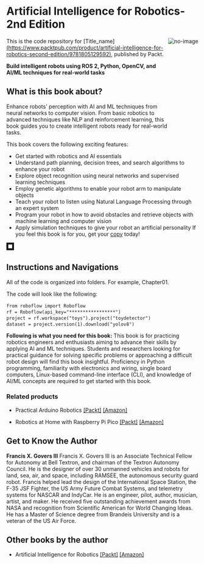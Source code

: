 # Artificial Intelligence for Robotics- 2nd Edition

<a href="https://www.packtpub.com/product/artificial-intelligence-for-robotics-second-edition/9781805129592"><img src="(https://content.packt.com/B19846/cover_image_small.jpg)" alt="no-image" height="256px" align="right"></a>

This is the code repository for [Title_name][(https://www.packtpub.com/product/artificial-intelligence-for-robotics-second-edition/9781805129592)](https://www.packtpub.com/product/artificial-intelligence-for-robotics-second-edition/9781805129592), published by Packt.

**Build intelligent robots using ROS 2, Python, OpenCV, and AI/ML techniques for real-world tasks**

## What is this book about?
Enhance robots' perception with AI and ML techniques from neural networks to computer vision. From basic robotics to advanced techniques like NLP and reinforcement learning, this book guides you to create intelligent robots ready for real-world tasks.

This book covers the following exciting features:
* Get started with robotics and AI essentials
* Understand path planning, decision trees, and search algorithms to enhance your robot
* Explore object recognition using neural networks and supervised learning techniques
* Employ genetic algorithms to enable your robot arm to manipulate objects
* Teach your robot to listen using Natural Language Processing through an expert system
* Program your robot in how to avoid obstacles and retrieve objects with machine learning and computer vision
* Apply simulation techniques to give your robot an artificial personality
If you feel this book is for you, get your [copy](https://www.amazon.com/Artificial-Intelligence-Robotics-intelligent-techniques-ebook/dp/B0CRDWMW5R) today!

<a href="https://www.packtpub.com/?utm_source=github&utm_medium=banner&utm_campaign=GitHubBanner"><img src="https://raw.githubusercontent.com/PacktPublishing/GitHub/master/GitHub.png" 
alt="https://www.packtpub.com/" border="5" /></a>

## Instructions and Navigations
All of the code is organized into folders. For example, Chapter01.

The code will look like the following:
```
from roboflow import Roboflow
rf = Roboflow(api_key="*****************")
project = rf.workspace("toys").project("toydetector")
dataset = project.version(1).download("yolov8")

```

**Following is what you need for this book:**
This book is for practicing robotics engineers and enthusiasts aiming to advance their skills by applying AI and ML techniques. Students and researchers looking for practical guidance for solving specific problems or approaching a difficult robot design will find this book insightful.
Proficiency in Python programming, familiarity with electronics and wiring, single board computers, Linux-based command-line interface (CLI), and knowledge of AI/ML concepts are required to get started with this book.

### Related products
* Practical Arduino Robotics [[Packt]](https://www.packtpub.com/product/practical-arduino-robotics/9781804613177) [[Amazon]](https://www.amazon.in/dp/1804613177)

* Robotics at Home with Raspberry Pi Pico [[Packt]](https://www.packtpub.com/product/robotics-at-home-with-raspberry-pi-pico/9781803246079) [[Amazon]](https://www.amazon.in/dp/1803246073)

## Get to Know the Author
**Francis X. Govers III**
Francis X. Govers III is an Associate Technical Fellow for Autonomy at Bell Textron, and chairman of the Textron Autonomy Council. He is the designer of over 30 unmanned vehicles and robots for land, sea, air, and space, including RAMSEE, the autonomous security guard robot. Francis helped lead the design of the International Space Station, the F-35 JSF Fighter, the US Army Future Combat Systems, and telemetry systems for NASCAR and IndyCar. He is an engineer, pilot, author, musician, artist, and maker. He received five outstanding achievement awards from NASA and recognition from Scientific American for World Changing Ideas. He has a Master of Science degree from Brandeis University and is a veteran of the US Air Force.

## Other books by the author
* Artificial Intelligence for Robotics [[Packt]](https://www.packtpub.com/product/artificial-intelligence-for-robotics/9781788835442) [[Amazon]](https://www.amazon.com/Artificial-Intelligence-Robotics-intelligent-techniques/dp/1788835441)

